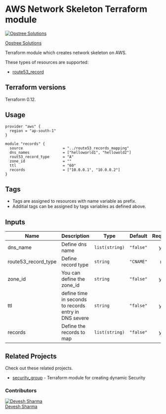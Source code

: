 AWS Network Skeleton Terraform module
=====================================

[![Opstree Solutions][opstree_avatar]][opstree_homepage]

[Opstree Solutions][opstree_homepage] 

  [opstree_homepage]: https://opstree.github.io/
  [opstree_avatar]: https://img.cloudposse.com/150x150/https://github.com/opstree.png

Terraform module which creates network skeleton on AWS.

These types of resources are supported:

* [route53_record](https://www.terraform.io/docs/providers/aws/r/route53_record.html)

Terraform versions
------------------

Terraform 0.12.

Usage
------

```hcl
provider "aws" {
  region = "ap-south-1"
}

module "records" {
  source                  = "../route53_records_mapping"
  dns_names               = ["helloworld1", "hellowold2"]
  rout53_record_type      = "A"
  zone_id                 = ""
  ttl                     = "60"
  records                 = ["10.0.0.1", "10.0.0.2"]
}

```

Tags
----
* Tags are assigned to resources with name variable as prefix.
* Additial tags can be assigned by tags variables as defined above.

Inputs
------
| Name | Description | Type | Default | Required |
|------|-------------|------|---------|:--------:|
| dns_name | Define dns name  | `list(string)` | `"false"` | yes |
| route53_record_type | Define record type   | `string` | `"CNAME"` | no |
| zone_id | You can define the zone_id | `string` | `"false"` | yes |
| ttl | define time in seconds to records entry in DNS severe | `string` | `"false"` | yes |
| records | Define the records to map  | `list(string)` | `"false"` | yes |


## Related Projects

Check out these related projects.

- [security_group](https://github.com/OT-CLOUD-KIT/terraform-aws-network-skeleton) - Terraform module for creating dynamic Security 

### Contributors

[![Devesh Sharma][devesh_avataar]][devesh_homepage]<br/>[Devesh Sharma][devesh_homepage] 

  [devesh_homepage]: https://github.com/deveshs23
  [devesh_avataar]: https://img.cloudposse.com/75x75/https://github.com/deveshs23.png